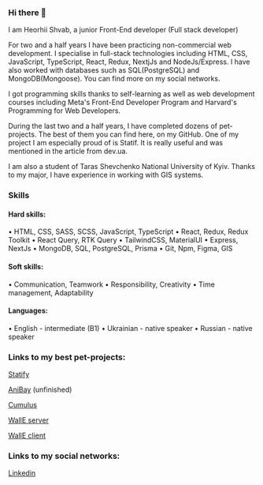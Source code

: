 ### Hi there 👋

I am Heorhii Shvab, a junior Front-End developer (Full stack developer)

For two and a half years I have been practicing non-commercial web development.
I specialise in full-stack technologies including HTML, CSS, JavaScript, TypeScript, React, Redux, NextjJs and NodeJs/Express. I have also worked with databases such as SQL(PostgreSQL) and MongoDB(Mongoose).
You can find more on my social networks.

I got programming skills thanks to self-learning as well as web development courses including Meta's Front-End Developer Program and Harvard's Programming for Web Developers.

During the last two and a half years, I have completed dozens of pet-projects.
The best of them you can find here, on my GitHub. One of my project I am especially proud of is Statif. It is really useful and was mentioned in the article from dev.ua.

I am also a student of Taras Shevchenko National University of Kyiv. Thanks to my major, I have experience in working with GIS systems.

### Skills

#### Hard skills:

• HTML, CSS, SASS, SCSS, JavaScript, TypeScript
• React, Redux, Redux Toolkit
• React Query, RTK Query
• TailwindCSS, MaterialUI
• Express, NextJs
• MongoDB, SQL, PostgreSQL, Prisma
• Git, Npm, Figma, GIS

#### Soft skills:

• Communication, Teamwork
• Responsibility, Creativity
• Time management, Adaptability

#### Languages:

• English - intermediate (B1) 
• Ukrainian - native speaker
• Russian - native speaker

### Links to my best pet-projects:

[Statify](https://github.com/GeorgeShvab/Statify)

[AniBay](https://github.com/GeorgeShvabAnibay) (unfinished)

[Cumulus](https://github.com/GeorgeShvab/Cumulus)

[WallE server](https://github.com/GeorgeShvab/Walle-server-2)

[WallE client](https://github.com/GeorgeShvab/Walle-client-2)

### Links to my social networks:

[Linkedin](https://www.linkedin.com/in/heorhii-shvab-60b41117a/)
